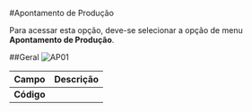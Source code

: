 #Apontamento de Produção

Para acessar esta opção, deve-se selecionar a opção de menu **Apontamento de Produção**.

##Geral
![AP01](https://raw.githubusercontent.com/netforcews/docs-erp/master/PCP/imagens/ApontamentoDeProducao01.png)


Campo | Descrição
------|----------
**Código** | 
